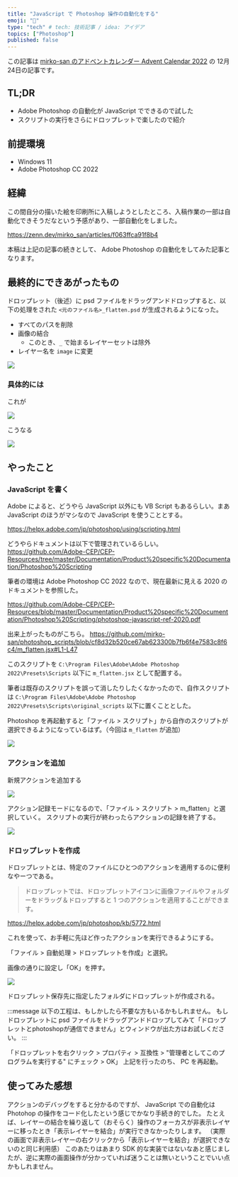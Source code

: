 ```yaml
---
title: "JavaScript で Photoshop 操作の自動化をする"
emoji: "📸"
type: "tech" # tech: 技術記事 / idea: アイデア
topics: ["Photoshop"]
published: false
---
```


この記事は [mirko-san のアドベントカレンダー Advent Calendar 2022](https://adventar.org/calendars/8051) の 12月 24日の記事です。

## TL;DR

- Adobe Photoshop の自動化が JavaScript でできるので試した
- スクリプトの実行をさらにドロップレットで楽したので紹介

## 前提環境

- Windows 11
- Adobe Photoshop CC 2022

## 経緯

この間自分の描いた絵を印刷所に入稿しようとしたところ、入稿作業の一部は自動化できそうだなという予感があり、一部自動化をしました。

https://zenn.dev/mirko_san/articles/f063ffca91f8b4

本稿は上記の記事の続きとして、 Adobe Photoshop の自動化をしてみた記事となります。

## 最終的にできあがったもの

ドロップレット（後述）に psd ファイルをドラッグアンドドロップすると、以下の処理をされた `<元のファイル名>_flatten.psd` が生成されるようになった。

- すべてのパスを削除
- 画像の結合
  - このとき、`_` で始まるレイヤーセットは除外
- レイヤー名を `image` に変更

![](/images/eceacdbd355964/w3H0EBdzvt.png)

### 具体的には

これが

![](/images/eceacdbd355964/XFkiTPCQVc.png)

こうなる

![](/images/eceacdbd355964/b8jCdDWyGq.png)

## やったこと

### JavaScript を書く

Adobe によると、どうやら JavaScript 以外にも VB Script もあるらしい。まあ JavaScript のほうがマシなので JavaScript を使うこととする。

https://helpx.adobe.com/jp/photoshop/using/scripting.html

どうやらドキュメントは以下で管理されているらしい。
https://github.com/Adobe-CEP/CEP-Resources/tree/master/Documentation/Product%20specific%20Documentation/Photoshop%20Scripting

筆者の環境は Adobe Photoshop CC 2022 なので、現在最新に見える 2020 のドキュメントを参照した。

https://github.com/Adobe-CEP/CEP-Resources/blob/master/Documentation/Product%20specific%20Documentation/Photoshop%20Scripting/photoshop-javascript-ref-2020.pdf

出来上がったものがこちら。
https://github.com/mirko-san/photoshop_scripts/blob/cf8d32b520ce67ab623300b7fb6f4e7583c8f6c4/m_flatten.jsx#L1-L47

このスクリプトを `C:\Program Files\Adobe\Adobe Photoshop 2022\Presets\Scripts` 以下に `m_flatten.jsx` として配置する。

筆者は既存のスクリプトを誤って消したりしたくなかったので、自作スクリプトは `C:\Program Files\Adobe\Adobe Photoshop 2022\Presets\Scripts\original_scripts` 以下に置くこととした。

Photoshop を再起動すると「ファイル > スクリプト」から自作のスクリプトが選択できるようになっているはず。（今回は `m_flatten` が追加）

![](/images/eceacdbd355964/Fa7hsRFc1D.png)

### アクションを追加

新規アクションを追加する

![](/images/eceacdbd355964/cYk8wYEqzR.png)

アクション記録モードになるので、「ファイル > スクリプト > m_flatten」と選択していく。
スクリプトの実行が終わったらアクションの記録を終了する。

![](/images/eceacdbd355964/dZIX2eTHyH.png)

### ドロップレットを作成

ドロップレットとは、特定のファイルにひとつのアクションを適用するのに便利なやーつである。

> ドロップレットでは、ドロップレットアイコンに画像ファイルやフォルダーをドラッグ＆ドロップすると 1 つのアクションを適用することができます。

https://helpx.adobe.com/jp/photoshop/kb/5772.html

これを使って、お手軽に先ほど作ったアクションを実行できるようにする。

「ファイル > 自動処理 > ドロップレットを作成」と選択。

画像の通りに設定し「OK」を押す。

![](/images/eceacdbd355964/yqJPujehL4.png)

ドロップレット保存先に指定したフォルダにドロップレットが作成される。

:::message
以下の工程は、もしかしたら不要な方もいるかもしれません。
もしドロップレットに psd ファイルをドラッグアンドドロップしてみて「ドロップレットとphotoshopが通信できません」とウィンドウが出た方はお試しください。
:::

「ドロップレットを右クリック > プロパティ > 互換性 > "管理者としてこのプログラムを実行する" にチェック > OK」
上記を行ったのち、 PC を再起動。

## 使ってみた感想

アクションのデバッグをすると分かるのですが、 JavaScript での自動化は Photohop の操作をコード化したという感じでかなり手続き的でした。
たとえば、レイヤーの結合を繰り返して（おそらく）操作のフォーカスが非表示レイヤーに移ったとき「表示レイヤーを結合」が実行できなかったりします。
（実際の画面で非表示レイヤーの右クリックから「表示レイヤーを結合」が選択できないのと同じ利用感）
このあたりはあまり SDK 的な実装ではないなあと感じましたが、逆に実際の画面操作が分かっていれば迷うことは無いということでいい点かもしれません。
